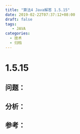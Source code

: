 ```yaml
---
title: "算法4 Java解答 1.5.15"
date: 2019-02-22T07:37:12+08:00
draft: false
tags:
   - JAVA
categories:
  - 技术
  - 归档
---
```



# 1.5.15

## 问题：


## 分析：


## 参考：


